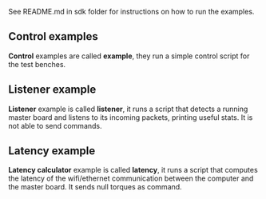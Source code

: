 See README.md in sdk folder for instructions on how to run the examples.

Control examples
---
**Control** examples are called **example**, they run a simple control script for the test benches.

Listener example
---
**Listener** example is called **listener**, it runs a script that detects a running master board and listens to its incoming packets, printing useful stats. It is not able to send commands.

Latency example
---
**Latency calculator** example is called **latency**, it runs a script that computes the latency of the wifi/ethernet communication between the computer and the master board. It sends null torques as command.
